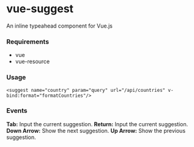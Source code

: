 # vue-suggest

An inline typeahead component for Vue.js

### Requirements

- vue
- vue-resource

### Usage

```
<suggest name="country" param="query" url="/api/countries" v-bind:format="formatCountries"/>
```

### Events

**Tab:** Input the current suggestion.
**Return:** Input the current suggestion.
**Down Arrow:** Show the next suggestion.
**Up Arrow:** Show the previous suggestion.

